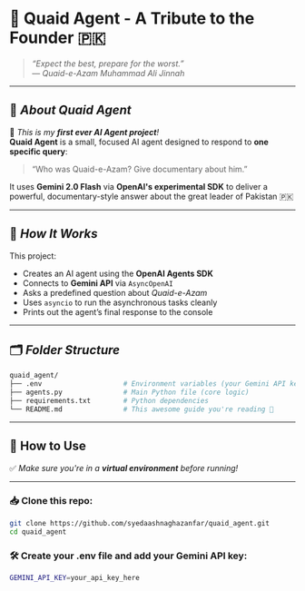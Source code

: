 # 🧠 Quaid Agent - A Tribute to the Founder 🇵🇰

> _“Expect the best, prepare for the worst.”_  
> — *Quaid-e-Azam Muhammad Ali Jinnah*

---

## 🌟 *About Quaid Agent*

🎉 *This is my **first ever AI Agent project**!*  
**Quaid Agent** is a small, focused AI agent designed to respond to **one specific query**:  
> “Who was Quaid-e-Azam? Give documentary about him.”

It uses **Gemini 2.0 Flash** via **OpenAI's experimental SDK** to deliver a powerful, documentary-style answer about the great leader of Pakistan 🇵🇰

---

## 🧰 *How It Works*

This project:

- Creates an AI agent using the **OpenAI Agents SDK**
- Connects to **Gemini API** via `AsyncOpenAI`
- Asks a predefined question about *Quaid-e-Azam*
- Uses `asyncio` to run the asynchronous tasks cleanly
- Prints out the agent’s final response to the console

---

## 🗂️ *Folder Structure*

```bash
quaid_agent/
├── .env                    # Environment variables (your Gemini API key here), create manually if your cloning!
├── agents.py               # Main Python file (core logic)
├── requirements.txt        # Python dependencies
└── README.md               # This awesome guide you're reading 🌈
```
---
## 🧪 How to Use

✅ *Make sure you're in a **virtual environment** before running!*

---

### 📥 Clone this repo:

```bash
git clone https://github.com/syedaashnaghazanfar/quaid_agent.git
cd quaid_agent
```

### 🛠️ Create your .env file and add your Gemini API key:

```bash
GEMINI_API_KEY=your_api_key_here
```




